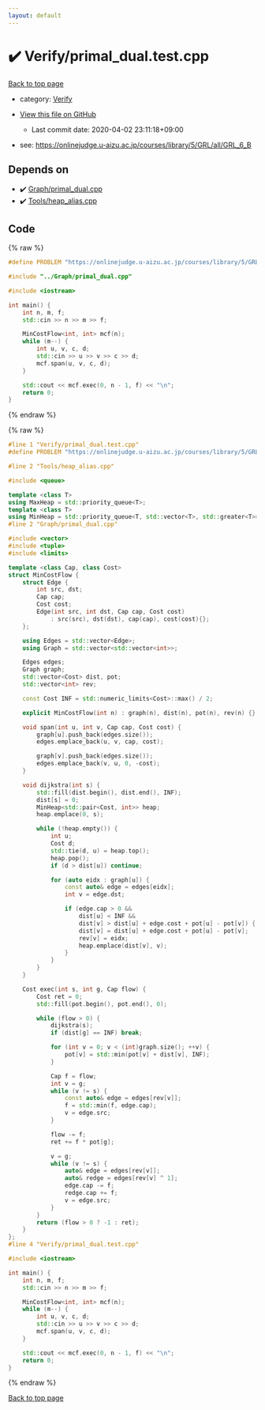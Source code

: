 ```yaml
---
layout: default
---
```


<!-- mathjax config similar to math.stackexchange -->
<script type="text/javascript" async
  src="https://cdnjs.cloudflare.com/ajax/libs/mathjax/2.7.5/MathJax.js?config=TeX-MML-AM_CHTML">
</script>
<script type="text/x-mathjax-config">
  MathJax.Hub.Config({
    TeX: { equationNumbers: { autoNumber: "AMS" }},
    tex2jax: {
      inlineMath: [ ['$','$'] ],
      processEscapes: true
    },
    "HTML-CSS": { matchFontHeight: false },
    displayAlign: "left",
    displayIndent: "2em"
  });
</script>

<script type="text/javascript" src="https://cdnjs.cloudflare.com/ajax/libs/jquery/3.4.1/jquery.min.js"></script>
<script src="https://cdn.jsdelivr.net/npm/jquery-balloon-js@1.1.2/jquery.balloon.min.js" integrity="sha256-ZEYs9VrgAeNuPvs15E39OsyOJaIkXEEt10fzxJ20+2I=" crossorigin="anonymous"></script>
<script type="text/javascript" src="../../assets/js/copy-button.js"></script>
<link rel="stylesheet" href="../../assets/css/copy-button.css" />


# :heavy_check_mark: Verify/primal_dual.test.cpp

<a href="../../index.html">Back to top page</a>

* category: <a href="../../index.html#5a750f86ef41f22f852c43351e3ff383">Verify</a>
* <a href="{{ site.github.repository_url }}/blob/master/Verify/primal_dual.test.cpp">View this file on GitHub</a>
    - Last commit date: 2020-04-02 23:11:18+09:00


* see: <a href="https://onlinejudge.u-aizu.ac.jp/courses/library/5/GRL/all/GRL_6_B">https://onlinejudge.u-aizu.ac.jp/courses/library/5/GRL/all/GRL_6_B</a>


## Depends on

* :heavy_check_mark: <a href="../../library/Graph/primal_dual.cpp.html">Graph/primal_dual.cpp</a>
* :heavy_check_mark: <a href="../../library/Tools/heap_alias.cpp.html">Tools/heap_alias.cpp</a>


## Code

<a id="unbundled"></a>
{% raw %}
```cpp
#define PROBLEM "https://onlinejudge.u-aizu.ac.jp/courses/library/5/GRL/all/GRL_6_B"

#include "../Graph/primal_dual.cpp"

#include <iostream>

int main() {
    int n, m, f;
    std::cin >> n >> m >> f;

    MinCostFlow<int, int> mcf(n);
    while (m--) {
        int u, v, c, d;
        std::cin >> u >> v >> c >> d;
        mcf.span(u, v, c, d);
    }

    std::cout << mcf.exec(0, n - 1, f) << "\n";
    return 0;
}

```
{% endraw %}

<a id="bundled"></a>
{% raw %}
```cpp
#line 1 "Verify/primal_dual.test.cpp"
#define PROBLEM "https://onlinejudge.u-aizu.ac.jp/courses/library/5/GRL/all/GRL_6_B"

#line 2 "Tools/heap_alias.cpp"

#include <queue>

template <class T>
using MaxHeap = std::priority_queue<T>;
template <class T>
using MinHeap = std::priority_queue<T, std::vector<T>, std::greater<T>>;
#line 2 "Graph/primal_dual.cpp"

#include <vector>
#include <tuple>
#include <limits>

template <class Cap, class Cost>
struct MinCostFlow {
    struct Edge {
        int src, dst;
        Cap cap;
        Cost cost;
        Edge(int src, int dst, Cap cap, Cost cost)
            : src(src), dst(dst), cap(cap), cost(cost){};
    };

    using Edges = std::vector<Edge>;
    using Graph = std::vector<std::vector<int>>;

    Edges edges;
    Graph graph;
    std::vector<Cost> dist, pot;
    std::vector<int> rev;

    const Cost INF = std::numeric_limits<Cost>::max() / 2;

    explicit MinCostFlow(int n) : graph(n), dist(n), pot(n), rev(n) {}

    void span(int u, int v, Cap cap, Cost cost) {
        graph[u].push_back(edges.size());
        edges.emplace_back(u, v, cap, cost);

        graph[v].push_back(edges.size());
        edges.emplace_back(v, u, 0, -cost);
    }

    void dijkstra(int s) {
        std::fill(dist.begin(), dist.end(), INF);
        dist[s] = 0;
        MinHeap<std::pair<Cost, int>> heap;
        heap.emplace(0, s);

        while (!heap.empty()) {
            int u;
            Cost d;
            std::tie(d, u) = heap.top();
            heap.pop();
            if (d > dist[u]) continue;

            for (auto eidx : graph[u]) {
                const auto& edge = edges[eidx];
                int v = edge.dst;

                if (edge.cap > 0 &&
                    dist[u] < INF &&
                    dist[v] > dist[u] + edge.cost + pot[u] - pot[v]) {
                    dist[v] = dist[u] + edge.cost + pot[u] - pot[v];
                    rev[v] = eidx;
                    heap.emplace(dist[v], v);
                }
            }
        }
    }

    Cost exec(int s, int g, Cap flow) {
        Cost ret = 0;
        std::fill(pot.begin(), pot.end(), 0);

        while (flow > 0) {
            dijkstra(s);
            if (dist[g] == INF) break;

            for (int v = 0; v < (int)graph.size(); ++v) {
                pot[v] = std::min(pot[v] + dist[v], INF);
            }

            Cap f = flow;
            int v = g;
            while (v != s) {
                const auto& edge = edges[rev[v]];
                f = std::min(f, edge.cap);
                v = edge.src;
            }

            flow -= f;
            ret += f * pot[g];

            v = g;
            while (v != s) {
                auto& edge = edges[rev[v]];
                auto& redge = edges[rev[v] ^ 1];
                edge.cap -= f;
                redge.cap += f;
                v = edge.src;
            }
        }
        return (flow > 0 ? -1 : ret);
    }
};
#line 4 "Verify/primal_dual.test.cpp"

#include <iostream>

int main() {
    int n, m, f;
    std::cin >> n >> m >> f;

    MinCostFlow<int, int> mcf(n);
    while (m--) {
        int u, v, c, d;
        std::cin >> u >> v >> c >> d;
        mcf.span(u, v, c, d);
    }

    std::cout << mcf.exec(0, n - 1, f) << "\n";
    return 0;
}

```
{% endraw %}

<a href="../../index.html">Back to top page</a>

